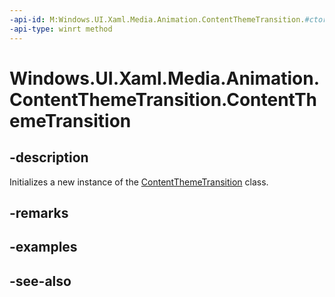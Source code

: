 ```yaml
---
-api-id: M:Windows.UI.Xaml.Media.Animation.ContentThemeTransition.#ctor
-api-type: winrt method
---
```


<!-- Method syntax
public ContentThemeTransition()
-->

# Windows.UI.Xaml.Media.Animation.ContentThemeTransition.ContentThemeTransition

## -description
Initializes a new instance of the [ContentThemeTransition](contentthemetransition.md) class.


## -remarks

## -examples

## -see-also
